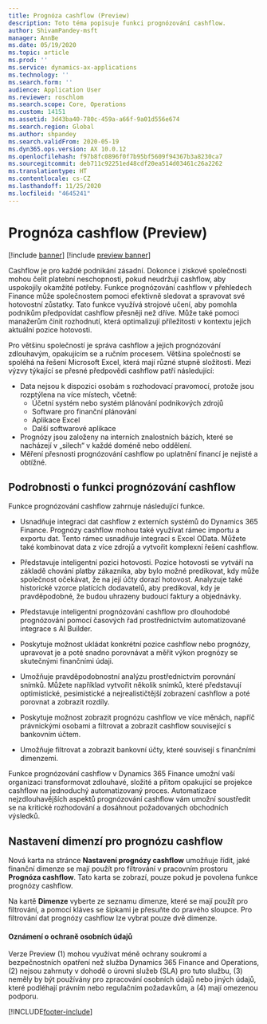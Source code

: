 ```yaml
---
title: Prognóza cashflow (Preview)
description: Toto téma popisuje funkci prognózování cashflow.
author: ShivamPandey-msft
manager: AnnBe
ms.date: 05/19/2020
ms.topic: article
ms.prod: ''
ms.service: dynamics-ax-applications
ms.technology: ''
ms.search.form: ''
audience: Application User
ms.reviewer: roschlom
ms.search.scope: Core, Operations
ms.custom: 14151
ms.assetid: 3d43ba40-780c-459a-a66f-9a01d556e674
ms.search.region: Global
ms.author: shpandey
ms.search.validFrom: 2020-05-19
ms.dyn365.ops.version: AX 10.0.12
ms.openlocfilehash: f97b8fc0896f0f7b95bf5609f94367b3a8230ca7
ms.sourcegitcommit: deb711c92251ed48cdf20ea514d03461c26a2262
ms.translationtype: HT
ms.contentlocale: cs-CZ
ms.lasthandoff: 11/25/2020
ms.locfileid: "4645241"
---
```

# <a name="cash-flow-forecast-preview"></a>Prognóza cashflow (Preview)

[!include [banner](../includes/banner.md)]
[!include [preview banner](../includes/preview-banner.md)]

Cashflow je pro každé podnikání zásadní. Dokonce i ziskové společnosti mohou čelit platební neschopnosti, pokud neudržují cashflow, aby uspokojily okamžité potřeby. Funkce prognózování cashflow v přehledech Finance může společnostem pomoci efektivně sledovat a spravovat své hotovostní zůstatky. Tato funkce využívá strojové učení, aby pomohla podnikům předpovídat cashflow přesněji než dříve. Může také pomoci manažerům činit rozhodnutí, která optimalizují příležitosti v kontextu jejich aktuální pozice hotovosti. 

Pro většinu společností je správa cashflow a jejich prognózování zdlouhavým, opakujícím se a ručním procesem. Většina společností se spoléhá na řešení Microsoft Excel, která mají různé stupně složitosti. Mezi výzvy týkající se přesné předpovědi cashflow patří následující:

- Data nejsou k dispozici osobám s rozhodovací pravomocí, protože jsou rozptýlena na více místech, včetně: 
  - Účetní systém nebo systém plánování podnikových zdrojů
  - Software pro finanční plánování
  - Aplikace Excel
  - Další softwarové aplikace 
- Prognózy jsou založeny na interních znalostních bázích, které se nacházejí v „silech“ v každé doméně nebo oddělení.
- Měření přesnosti prognózování cashflow po uplatnění financí je nejisté a obtížné.
    
## <a name="details-of-the-cash-flow-forecasts-capability"></a>Podrobnosti o funkci prognózování cashflow
Funkce prognózování cashflow zahrnuje následující funkce. 

- Usnadňuje integraci dat cashflow z externích systémů do Dynamics 365 Finance. Prognózy cashflow mohou také využívat rámec importu a exportu dat. Tento rámec usnadňuje integraci s Excel OData. Můžete také kombinovat data z více zdrojů a vytvořit komplexní řešení cashflow. 

- Představuje inteligentní pozici hotovosti. Pozice hotovosti se vytváří na základě chování platby zákazníka, aby bylo možné predikovat, kdy může společnost očekávat, že na její účty dorazí hotovost. Analyzuje také historické vzorce platících dodavatelů, aby predikoval, kdy je pravděpodobné, že budou uhrazeny budoucí faktury a objednávky. 

- Představuje inteligentní prognózování cashflow pro dlouhodobé prognózování pomocí časových řad prostřednictvím automatizované integrace s AI Builder.

- Poskytuje možnost ukládat konkrétní pozice cashflow nebo prognózy, upravovat je a poté snadno porovnávat a měřit výkon prognózy se skutečnými finančními údaji.

- Umožňuje pravděpodobnostní analýzu prostřednictvím porovnání snímků. Můžete například vytvořit několik snímků, které představují optimistické, pesimistické a nejrealističtější zobrazení cashflow a poté porovnat a zobrazit rozdíly.

- Poskytuje možnost zobrazit prognózu cashflow ve více měnách, napříč právnickými osobami a filtrovat a zobrazit cashflow související s bankovním účtem. 

- Umožňuje filtrovat a zobrazit bankovní účty, které souvisejí s finančními dimenzemi.

Funkce prognózování cashflow v Dynamics 365 Finance umožní vaší organizaci transformovat zdlouhavé, složité a přitom opakující se projekce cashflow na jednoduchý automatizovaný proces. Automatizace nejzdlouhavějších aspektů prognózování cashflow vám umožní soustředit se na kritické rozhodování a dosáhnout požadovaných obchodních výsledků.

## <a name="setting-up-dimensions-for-cash-flow-forecasting"></a>Nastavení dimenzí pro prognózu cashflow
Nová karta na stránce **Nastavení prognózy cashflow** umožňuje řídit, jaké finanční dimenze se mají použít pro filtrování v pracovním prostoru **Prognóza cashflow**. Tato karta se zobrazí, pouze pokud je povolena funkce prognózy cashflow. 

Na kartě **Dimenze** vyberte ze seznamu dimenze, které se mají použít pro filtrování, a pomocí kláves se šipkami je přesuňte do pravého sloupce. Pro filtrování dat prognózy cashflow lze vybrat pouze dvě dimenze. 

#### <a name="privacy-notice"></a>Oznámení o ochraně osobních údajů
Verze Preview (1) mohou využívat méně ochrany soukromí a bezpečnostních opatření než služba Dynamics 365 Finance and Operations, (2) nejsou zahrnuty v dohodě o úrovni služeb (SLA) pro tuto službu, (3) neměly by být používány pro zpracování osobních údajů nebo jiných údajů, které podléhají právním nebo regulačním požadavkům, a (4) mají omezenou podporu.


[!INCLUDE[footer-include](../../includes/footer-banner.md)]